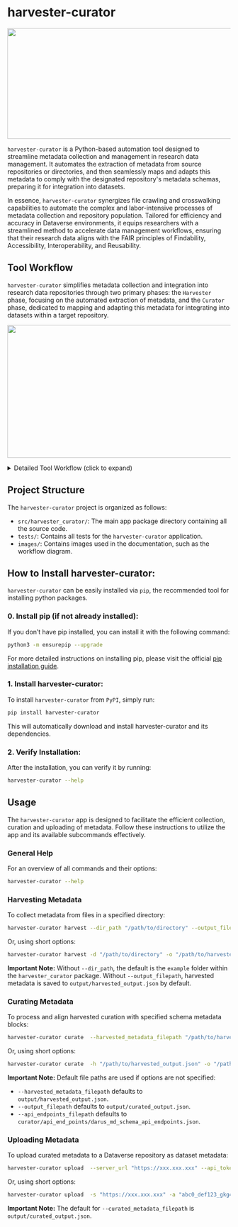 # harvester-curator

<!--![harvester-curator Basic Idea](images/harvester_curator.png)-->
<p align="left">
<img src="images/harvester_curator.png" width="600" height="250">
</p>

`harvester-curator` is a Python-based automation tool designed to streamline metadata collection and management in research data management. It automates the extraction of metadata from source repositories or directories, and then seamlessly maps and adapts this metadata to comply with the designated repository's metadata schemas, preparing it for integration into datasets.

In essence, `harvester-curator` synergizes file crawling and crosswalking capabilities to automate the complex and labor-intensive processes of metadata collection and repository population. Tailored for efficiency and accuracy in Dataverse environments, it equips researchers with a streamlined method to accelerate data management workflows, ensuring that their research data aligns with the FAIR principles of Findability, Accessibility, Interoperability, and Reusability.

## Tool Workflow 

`harvester-curator` simplifies metadata collection and integration into research data repositories through two primary phases: the `Harvester` phase, focusing on the automated extraction of metadata, and the `Curator` phase, dedicated to mapping and adapting this metadata for integrating into datasets within a target repository.
<!--![harvester-curator Workflow Overview](images/workflow.png)-->
<p align="left">
<img src="images/workflow.png" width="700" height="300">
</p>

<details>

<summary> Detailed Tool Workflow (click to expand) </summary>

<br>

Let's delve deeper into the operational details of `harvester-curator`'s workflow.

`harvester-curator` optimizes metadata collection and integration in two main phases:

<div style="padding-left: 35px;">

***Harvester Phase:** Automates the extraction of metadata from sources specified by the user, including repositories or directories.
<!--![harvester](images/harvester.png)-->

<img src="images/harvester.png" width="400" height="50" alt="harvester phase workflow diagram">

***Curator Phase:** Seamlessly maps and adapts the harvested metadata to ensure its integration into the target repository.
<!--![curator](images/curator.png)-->
<img src="images/curator.png" width="400" height="50" alt="curator phase workflow diagram">

</div>

### Harvester Phase

During the initial `Harvester` phase, a crawler methodically scans files within the source directory and its subdirectories, sorting them by type and extension. This results in files being systematically grouped for further processing. Customized parsers are then utilized to extract metadata from these categorized groups, compiling the data into a well-organized JSON format.

<!--![Crawerler to Parser](images/crawler_parser.png)-->
<img src="images/crawler_parser.png" width="600" height="200" alt="crawler_parser">

We currently support a variety of parsers, including VTK, HDF5, CFF, BibTeX, YAML and JSON: 

**VTK-parser:** Supports file types such as `vtk`, `vti`, `vtr`, `vtp`, `vts`, `vtu`, `pvti`, `pvtr`, `pvtp`, `pvts` and `pvtu`.

**HDF5-parser:** Handles formats including `hdf5`, `h5`, `he5`.

**JSON-parser:** Processes types `json` and `jsonld`.


### Curator Phase

In the subsequent `Curator` phase, `harvester-curator` aligns the harvested metadata with the metadata schemas of the target repository, such as DaRUS. It matches the harvested metadata attributes with those defined in the metadata schemas and integrates the values into the appropriate locations. Additionally, it supports direct upload of curated metadata to the destination repository. 

<!--![curator Algorithm](images/curator_algorithm.png)-->
<img src="images/curator_algorithm.png" width="800" height="400" alt="curator_algorithm">

The `Curator` algorithm employs mappings to reconcile discrepancies between the naming conventions of harvested metadata and the metadata schemas of the target repository. Given that harvested metadata typically features a flat structure -- where attributes, values, and paths are at the same level, unlike the hierarchical organization common in repository schemas—-the algorithm adapts harvested metadata to ensure compatibility:

1. **Mapping and Matching:** It begins by updating attribute values and paths of harvested metadata based on predefined mappings, taking into account the hierarchical structure of repository schemas.
2. **Attribute Matching:** The algorithm searches for matching attributes within the target repository's schema. If no direct match is found, it combines parent and attribute information in search of a suitable match. Attributes that remain unmatched are noted for subsequent matching attempts with an alternative schema. 
3. **Parent Matching:** Upon finding a match, the algorithm designates the corresponding parent from the schema as the "matching parent." If a direct parent match does not exist, or if multiple matches are found, it examines common elements between the schema and harvested metadata to determine the most appropriate matching parent.
4. **Dictionary Preparation:** Attributes that successfully match are compiled into a dictionary that includes the mapped attribute, value, parent, and schema name, ensuring the metadata is compatible with the target repository.
5. **Similarity Matching:** When exact matches are not found across all schemas, the algorithm employs similarity matching with an 85% threshold to accommodate differences in metadata schema integration.

This systematic approach ensures compatibility with the requirements of the target repository and enhances the precision of metadata integration by utilizing direct mapping, exact matching and similarity matching to overcome schema alignment challenges.

</details>

## Project Structure
The `harvester-curator` project is organized as follows:

* `src/harvester_curator/`: The main app package directory containing all the source code.
* `tests/`: Contains all tests for the `harvester-curator` application.
* `images/`: Contains images used in the documentation, such as the workflow diagram.


## How to Install harvester-curator:
`harvester-curator` can be easily installed via `pip`, the recommended tool for installing python packages.
### 0. Install pip (if not already installed):
If you don’t have pip installed, you can install it with the following command:
```bash
python3 -m ensurepip --upgrade
```
For more detailed instructions on installing pip, please visit the official [pip installation guide](https://pip.pypa.io/en/stable/installation/). 
### 1. Install harvester-curator:
To install `harvester-curator` from `PyPI`, simply run:
```bash
pip install harvester-curator
```
This will automatically download and install harvester-curator and its dependencies. 
### 2. Verify Installation:
After the installation, you can verify it by running:
```bash
harvester-curator --help
```
## Usage 
The `harvester-curator` app is designed to facilitate the efficient collection, curation and uploading of metadata. Follow these instructions to utilize the app and its available subcommands effectively.

### General Help
For an overview of all commands and their options:
```bash
harvester-curator --help
```
### Harvesting Metadata
To collect metadata from files in a specified directory:
```bash
harvester-curator harvest --dir_path "/path/to/directory" --output_filepath "/path/to/harvested_output.json"
```
Or, using short options:
```bash
harvester-curator harvest -d "/path/to/directory" -o "/path/to/harvested_output.json"
```
**Important Note:** Without `--dir_path`, the default is the `example` folder within the `harvester_curator` package. Without `--output_filepath`, harvested metadata is saved to `output/harvested_output.json` by default.

### Curating Metadata
To process and align harvested curation with specified schema metadata blocks:
```bash
harvester-curator curate  --harvested_metadata_filepath "/path/to/harvested_output.json" --output_filepath "/path/to/curated_output.json" --api_endpoints_filepath "/path/to/schema_api_endpoints.json"
```
Or, using short options:
```bash
harvester-curator curate  -h "/path/to/harvested_output.json" -o "/path/to/curated_output.json" -a "/path/to/schema_api_endpoints.json"
```
**Important Note:** Default file paths are used if options are not specified:
* `--harvested_metadata_filepath` defaults to `output/harvested_output.json`.
* `--output_filepath` defaults to `output/curated_output.json`.
* `--api_endpoints_filepath` defaults to `curator/api_end_points/darus_md_schema_api_endpoints.json`.

### Uploading Metadata
To upload curated metadata to a Dataverse repository as dataset metadata:
```bash
harvester-curator upload  --server_url "https://xxx.xxx.xxx" --api_token "abc0_def123_gkg456__hijk789" --dataverse_id "mydataverse_alias" --curated_metadata_filepath "/path/to/curated_output.json"
```
Or, using short options:
```bash
harvester-curator upload  -s "https://xxx.xxx.xxx" -a "abc0_def123_gkg456__hijk789" -d "mydataverse_alias" -c "/path/to/curated_output.json"
```
**Important Note:** The default for `--curated_metadata_filepath` is `output/curated_output.json`.

<!--**Detailed documentation** https://docs.google.com/document/d/1-nOwCnVz_3FDLZ1XSMEO-h1dI1eTbXqqxKMkziwOfLM/edit-->
